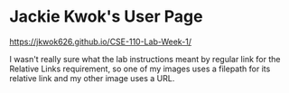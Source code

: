 # Jackie Kwok's User Page
https://jkwok626.github.io/CSE-110-Lab-Week-1/

I wasn't really sure what the lab instructions meant by regular link for the Relative Links requirement, so one of my images uses a filepath for its relative link and my other image uses a URL.